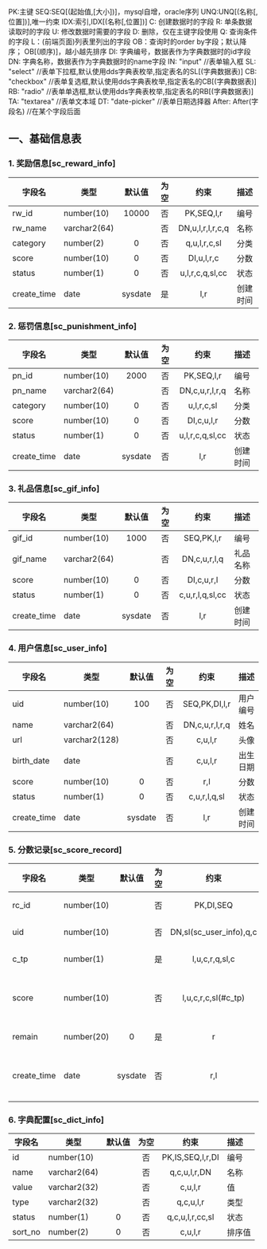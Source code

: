 PK:主键
SEQ:SEQ[(起始值,[大小])]，mysql自增，oracle序列
UNQ:UNQ[(名称[,位置])],唯一约束
IDX:索引,IDX[(名称[,位置])]
C: 创建数据时的字段
R: 单条数据读取时的字段 
U: 修改数据时需要的字段
D: 删除，仅在主键字段使用
Q: 查询条件的字段
L：(前端页面)列表里列出的字段
OB：查询时的order by字段；默认降序； OB[(顺序)]，越小越先排序
DI: 字典编号，数据表作为字典数据时的id字段
DN: 字典名称，数据表作为字典数据时的name字段
IN:        "input"       //表单输入框
SL: "select"      //表单下拉框,默认使用dds字典表枚举,指定表名的SL[(字典数据表)]
CB: "checkbox"    //表单复选框,默认使用dds字典表枚举,指定表名的CB[(字典数据表)]
RB: "radio"       //表单单选框,默认使用dds字典表枚举,指定表名的RB[(字典数据表)]
TA: "textarea"    //表单文本域
DT: "date-picker" //表单日期选择器
After: After(字段名) //在某个字段后面


## 一、基础信息表

###  1. 奖励信息[sc_reward_info]

| 字段名      | 类型         | 默认值  | 为空  |       约束       | 描述     |
| ----------- | ------------ | :-----: | :---: | :--------------: | :------- |
| rw_id       | number(10)   |  10000  |  否   |    PK,SEQ,l,r    | 编号     |
| rw_name     | varchar2(64) |         |  否   | DN,u,l,r,l,r,c,q | 名称     |
| category    | number(2)    |    0    |  否   |   q,u,l,r,c,sl   | 分类     |
| score       | number(10)   |    0    |  否   |    DI,u,l,r,c    | 分数     |
| status      | number(1)    |    0    |  否   | u,l,r,c,q,sl,cc  | 状态     |
| create_time | date         | sysdate |  是   |       l,r        | 创建时间 |


###  2. 惩罚信息[sc_punishment_info]

| 字段名      | 类型         | 默认值  | 为空  |      约束       | 描述     |
| ----------- | ------------ | :-----: | :---: | :-------------: | :------- |
| pn_id       | number(10)   |  2000   |  否   |   PK,SEQ,l,r    | 编号     |
| pn_name     | varchar2(64) |         |  否   | DN,c,u,r,l,r,q  | 名称     |
| category    | number(10)   |    0    |  否   |   u,l,r,c,sl    | 分类     |
| score       | number(10)   |    0    |  否   |   DI,c,u,l,r    | 分数     |
| status      | number(1)    |    0    |  否   | u,l,r,c,q,sl,cc | 状态     |
| create_time | date         | sysdate |  否   |       l,r       | 创建时间 |



###  3. 礼品信息[sc_gif_info]

| 字段名      | 类型         | 默认值  | 为空  |      约束       | 描述     |
| ----------- | ------------ | :-----: | :---: | :-------------: | :------- |
| gif_id      | number(10)   |  1000   |  否   |   SEQ,PK,l,r    | 编号     |
| gif_name    | varchar2(64) |         |  否   |  DN,c,u,r,l,q   | 礼品名称 |
| score       | number(10)   |    0    |  否   |   DI,c,u,r,l    | 分数     |
| status      | number(1)    |    0    |  否   | c,u,r,l,q,sl,cc | 状态     |
| create_time | date         | sysdate |  否   |       l,r       | 创建时间 |


###  4. 用户信息[sc_user_info]

| 字段名      | 类型          | 默认值  | 为空  |      约束      | 描述     |
| ----------- | ------------- | :-----: | :---: | :------------: | :------- |
| uid         | number(10)    |   100   |  否   | SEQ,PK,DI,l,r  | 用户编号 |
| name        | varchar2(64)  |         |  否   | DN,c,u,r,l,r,q | 姓名     |
| url         | varchar2(128) |         |  否   |    c,u,l,r     | 头像     |
| birth_date  | date          |         |  否   |    c,u,l,r     | 出生日期     |
| score       | number(10)    |    0    |  否   |      r,l       | 分数     |
| status      | number(1)     |    0    |  否   |  c,u,r,l,q,sl  | 状态     |
| create_time | date          | sysdate |  否   |      l,r       | 创建时间 |


###  5. 分数记录[sc_score_record]

| 字段名      | 类型       | 默认值  | 为空  |          约束           | 描述     |
| ----------- | ---------- | :-----: | :---: | :---------------------: | :------- |
| rc_id       | number(10) |         |  否   |        PK,DI,SEQ        | 编号     |
| uid         | number(10) |         |  否   | DN,sl(sc_user_info),q,c | 用户     |
| c_tp        | number(1)  |         |  是   |     l,u,c,r,q,sl,c      | 类型     |
| score       | number(10) |         |  否   |   l,u,c,r,c,sl(#c_tp)   | 变动分数 |
| remain      | number(20) |    0    |  是   |            r            | 剩余     |
| create_time | date       | sysdate |  否   |           r,l           | 创建时间 |

### 6. 字典配置[sc_dict_info]

| 字段名  | 类型         | 默认值 | 为空  |       约束       | 描述   |
| ------- | ------------ | :----: | :---: | :--------------: | :----- |
| id      | number(10)   |        |  否   | PK,IS,SEQ,l,r,DI | 编号   |
| name    | varchar2(64) |        |  否   |   q,c,u,l,r,DN   | 名称   |
| value   | varchar2(32) |        |  否   |     c,u,l,r      | 值     |
| type    | varchar2(32) |        |  否   |    q,c,u,l,r     | 类型   |
| status  | number(1)    |   0    |  否   | q,c,u,l,r,cc,sl  | 状态   |
| sort_no | number(2)    |   0    |  否   |     c,u,l,r      | 排序值 |